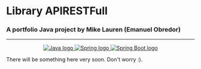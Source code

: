 # Library APIRESTFull
### A portfolio Java project by Mike Lauren (Emanuel Obredor)
***
<p align="center">
  <a href="https://www.java.com/en/">
    <img src="https://img.shields.io/badge/Made_with-Java-red" alt="Java logo">
  </a>
  <a href="https://www.java.com/en/">
    <img src="https://img.shields.io/badge/Spring-3.2.5-white?logo=spring" alt="Spring logo">
  </a>
  <a href="https://www.java.com/en/">
    <img src="https://img.shields.io/badge/Spring_Boot-3.2.5-white?logo=spring-boot" alt="Spring Boot logo">
  </a>
</p>


There will be something here very soon. Don't worry :).
